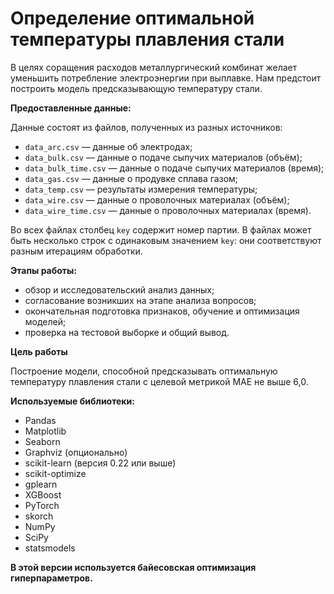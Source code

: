 # Определение оптимальной температуры плавления стали

В целях соращения расходов металлургический комбинат желает уменьшить потребление электроэнергии при выплавке. Нам предстоит построить модель предсказывающую температуру стали.

**Предоставленные данные:**

Данные состоят из файлов, полученных из разных источников:

- `data_arc.csv` — данные об электродах;
- `data_bulk.csv` — данные о подаче сыпучих материалов (объём);
- `data_bulk_time.csv` *—* данные о подаче сыпучих материалов (время);
- `data_gas.csv` — данные о продувке сплава газом;
- `data_temp.csv` — результаты измерения температуры;
- `data_wire.csv` — данные о проволочных материалах (объём);
- `data_wire_time.csv` — данные о проволочных материалах (время).

Во всех файлах столбец `key` содержит номер партии. В файлах может быть несколько строк с одинаковым значением `key`: они соответствуют разным итерациям обработки.

**Этапы работы:**

- обзор и исследовательский анализ данных;
- согласование возникших на этапе анализа вопросов;
- окончательная подготовка признаков, обучение и оптимизация моделей;
- проверка на тестовой выборке и общий вывод.

**Цель работы**

Построение модели, способной предсказывать оптимальную температуру плавления стали с целевой метрикой MAE не выше 6,0.

**Используемые библиотеки:**

- Pandas
- Matplotlib
- Seaborn
- Graphviz (опционально)
- scikit-learn (версия 0.22 или выше)
- scikit-optimize
- gplearn
- XGBoost
- PyTorch
- skorch
- NumPy
- SciPy
- statsmodels

**В этой версии используется байесовская оптимизация гиперпараметров.**
